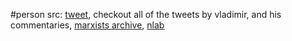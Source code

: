 #person 
src: [tweet](https://twitter.com/DiracShore/status/1642979444599013377?s=20), checkout all of the tweets by vladimir, and his commentaries, [marxists archive](https://www.marxists.org/reference/archive/hegel/index.htm), [nlab](https://ncatlab.org/nlab/show/Georg+Hegel) 
